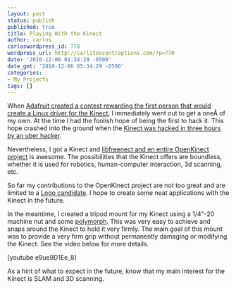 ```yaml
---
layout: post
status: publish
published: true
title: Playing With the Kinect
author: carlos
carloswordpress_id: 770
wordpress_url: http://carlitoscontraptions.com/?p=770
date: '2010-12-06 01:34:29 -0500'
date_gmt: '2010-12-06 05:34:29 -0500'
categories:
- My Projects
tags: []
---
```

When [Adafruit created a contest rewarding the first person that would create a Linux driver for the Kinect](http://www.adafruit.com/blog/2010/11/04/the-open-kinect-project-the-ok-prize-get-1000-bounty-for-kinect-for-xbox-360-open-source-drivers/), I immediately went out to get a oneÂ  of my own. At the time I had the foolish hope of being the first to hack it. This hope crashed into the ground when the [Kinect was hacked in three hours by an uber hacker](http://www.adafruit.com/blog/2010/11/10/we-have-a-winner-open-kinect-drivers-released-winner-will-use-3k-for-more-hacking-plus-an-additional-2k-goes-to-the-eff/).

Nevertheless, I got a Kinect and [libfreenect and en entire OpenKinect project](http://openkinect.org) is awesome. The possibilities that the Kinect offers are boundless, whether it is used for robotics, human-computer interaction, 3d scanning, etc.

So far my contributions to the OpenKinect project are not too great and are limited to a [Logo candidate](http://openkinect.org/wiki/Logo_Proposals). I hope to create some neat applications with the Kinect in the future.

In the meantime, I created a tripod mount for my Kinect using a 1/4"-20 machine nut and some [polymorph](http://carlitoscontraptions.com/2010/06/we-have-polymorph/). This was very easy to achieve and snaps around the Kinect to hold it very firmly. The main goal of this mount was to provide a very firm grip without permanently damaging or modifying the Kinect. See the video below for more details.

\[youtube e9ue9D1Ee_8\]

As a hint of what to expect in the future, know that my main interest for the Kinect is SLAM and 3D scanning.